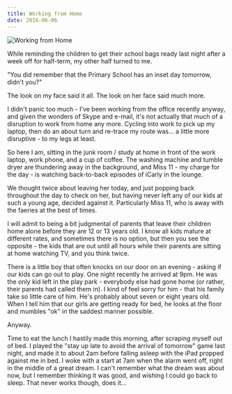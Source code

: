 ```yaml
---
title: Working from Home
date: 2016-06-06
---
```


![Working from Home](https://source.unsplash.com/9ZQzrLWV52M/1600x900)

While reminding the children to get their school bags ready last night after a week off for half-term, my other half turned to me.

"You did remember that the Primary School has an inset day tomorrow, didn't you?"

The look on my face said it all. The look on her face said much more.

I didn't panic too much - I've been working from the office recently anyway, and given the wonders of Skype and e-mail, it's not actually that much of a disruption to work from home any more. Cycling into work to pick up my laptop, then do an about turn and re-trace my route was... a little more disruptive - to my legs at least.

So here I am, sitting in the junk room / study at home in front of the work laptop, work phone, and a cup of coffee. The washing machine and tumble dryer are thundering away in the background, and Miss 11 - my charge for the day - is watching back-to-back episodes of iCarly in the lounge.

We thought twice about leaving her today, and just popping back throughout the day to check on her, but having never left any of our kids at such a young age, decided against it. Particularly Miss 11, who is away with the faeries at the best of times.

I will admit to being a bit judgmental of parents that leave their children home alone before they are 12 or 13 years old. I know all kids mature at different rates, and sometimes there is no option, but then you see the opposite - the kids that are out until all hours while their parents are sitting at home watching TV, and you think twice.

There is a little boy that often knocks on our door on an evening - asking if our kids can go out to play. One night recently he arrived at 9pm. He was the only kid left in the play park - everybody else had gone home (or rather, their parents had called them in). I kind of feel sorry for him - that his family take so little care of him. He's probably about seven or eight years old. When I tell him that our girls are getting ready for bed, he looks at the floor and mumbles "ok" in the saddest manner possible.

Anyway.

Time to eat the lunch I hastily made this morning, after scraping myself out of bed. I played the "stay up late to avoid the arrival of tomorrow" game last night, and made it to about 2am before falling asleep with the iPad propped against me in bed. I woke with a start at 7am when the alarm went off, right in the middle of a great dream. I can't remember what the dream was about now, but I remember thinking it was good, and wishing I could go back to sleep. That never works though, does it...